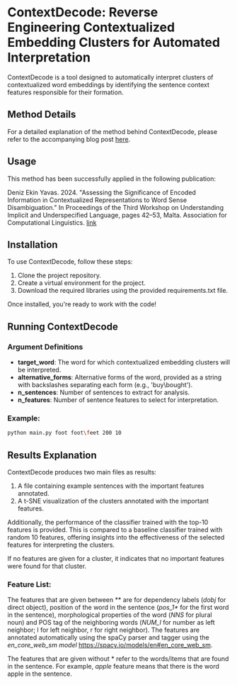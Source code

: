 ﻿# ContextDecode: Reverse Engineering Contextualized Embedding Clusters for Automated Interpretation

ContextDecode is a tool designed to automatically interpret clusters of contextualized word embeddings by identifying the sentence context features responsible for their formation.

## Method Details

For a detailed explanation of the method behind ContextDecode, please refer to the accompanying blog post [here](https://medium.com/@deniz.eyavas/contextdecode-reverse-engineering-for-automated-interpretation-of-contextualized-embedding-e27882275f82).

## Usage

This method has been successfully applied in the following publication:

Deniz Ekin Yavas. 2024. "Assessing the Significance of Encoded Information in Contextualized Representations to Word Sense Disambiguation." In Proceedings of the Third Workshop on Understanding Implicit and Underspecified Language, pages 42–53, Malta. Association for Computational Linguistics. [link](https://aclanthology.org/2024.unimplicit-1.4/)

## Installation

To use ContextDecode, follow these steps:

1. Clone the project repository.
2. Create a virtual environment for the project.
3. Download the required libraries using the provided requirements.txt file.

Once installed, you're ready to work with the code!

## Running ContextDecode

### Argument Definitions

- **target_word**: The word for which contextualized embedding clusters will be interpreted.
- **alternative_forms**: Alternative forms of the word, provided as a string with backslashes separating each form (e.g., 'buy\bought').
- **n_sentences**: Number of sentences to extract for analysis.
- **n_features**: Number of sentence features to select for interpretation.

### Example:

```bash
python main.py foot foot\feet 200 10
```

## Results Explanation

ContextDecode produces two main files as results:

1. A file containing example sentences with the important features annotated.
2. A t-SNE visualization of the clusters annotated with the important features.


Additionally, the performance of the classifier trained with the top-10 features is provided. This is compared to a baseline classifier trained with random 10 features, offering insights into the effectiveness of the selected features for interpreting the clusters.

If no features are given for a cluster, it indicates that no important features were found for that cluster.

### Feature List:
The features that are given between ** are for dependency labels (*dobj* for direct object), position of the word in the sentence (_pos_1*_ for the first word in the sentence), morphological properties of the word (*NNS* for plural noun) and POS tag of the neighboring words (*NUM_l* for number as left neighbor; l for left neighbor, r for right neighbor). The features are annotated automatically using the spaCy parser and tagger using the _en_core_web_sm model_ https://spacy.io/models/en#en_core_web_sm.

The features that are given without * refer to the words/items that are found in the sentence. For example, _apple_ feature means that there is the word apple in the sentence.

